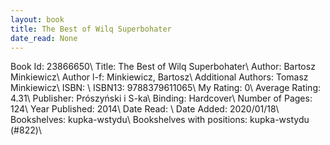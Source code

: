 ```yaml
---
layout: book
title: The Best of Wilq Superbohater
date_read: None
---
```


Book Id: 23866650\ 
Title: The Best of Wilq Superbohater\ 
Author: Bartosz Minkiewicz\ 
Author l-f: Minkiewicz, Bartosz\ 
Additional Authors: Tomasz Minkiewicz\ 
ISBN: \ 
ISBN13: 9788379611065\ 
My Rating: 0\ 
Average Rating: 4.31\ 
Publisher: Prószyński i S-ka\ 
Binding: Hardcover\ 
Number of Pages: 124\ 
Year Published: 2014\ 
Date Read: \ 
Date Added: 2020/01/18\ 
Bookshelves: kupka-wstydu\ 
Bookshelves with positions: kupka-wstydu (#822)\ 

